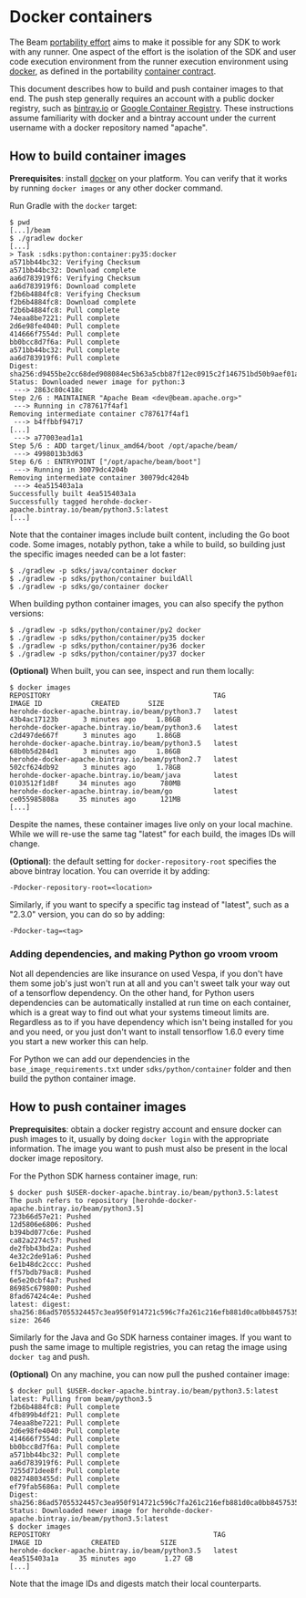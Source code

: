 <!--
    Licensed to the Apache Software Foundation (ASF) under one
    or more contributor license agreements.  See the NOTICE file
    distributed with this work for additional information
    regarding copyright ownership.  The ASF licenses this file
    to you under the Apache License, Version 2.0 (the
    "License"); you may not use this file except in compliance
    with the License.  You may obtain a copy of the License at

      http://www.apache.org/licenses/LICENSE-2.0

    Unless required by applicable law or agreed to in writing,
    software distributed under the License is distributed on an
    "AS IS" BASIS, WITHOUT WARRANTIES OR CONDITIONS OF ANY
    KIND, either express or implied.  See the License for the
    specific language governing permissions and limitations
    under the License.
-->

# Docker containers

The Beam [portability effort](https://s.apache.org/beam-fn-api) aims to make it possible
for any SDK to work with any runner. One aspect of the effort is the isolation of the SDK
and user code execution environment from the runner execution environment using
[docker](https://www.docker.com/), as defined in the portability
[container contract](https://s.apache.org/beam-fn-api-container-contract).

This document describes how to build and push container images to that end. The push
step generally requires an account with a public docker registry, such
as [bintray.io](bintray.io) or
[Google Container Registry](https://cloud.google.com/container-registry). These
instructions assume familiarity with docker and a bintray account under the
current username with a docker repository named "apache".

## How to build container images

**Prerequisites**: install [docker](https://www.docker.com/) on your
platform. You can verify that it works by running `docker images` or any other
docker command.

Run Gradle with the `docker` target:

```
$ pwd
[...]/beam
$ ./gradlew docker
[...]
> Task :sdks:python:container:py35:docker
a571bb44bc32: Verifying Checksum
a571bb44bc32: Download complete
aa6d783919f6: Verifying Checksum
aa6d783919f6: Download complete
f2b6b4884fc8: Verifying Checksum
f2b6b4884fc8: Download complete
f2b6b4884fc8: Pull complete
74eaa8be7221: Pull complete
2d6e98fe4040: Pull complete
414666f7554d: Pull complete
bb0bcc8d7f6a: Pull complete
a571bb44bc32: Pull complete
aa6d783919f6: Pull complete
Digest: sha256:d9455be2cc68ded908084ec5b63a5cbb87f12ec0915c2f146751bd50b9aef01a
Status: Downloaded newer image for python:3
 ---> 2863c80c418c
Step 2/6 : MAINTAINER "Apache Beam <dev@beam.apache.org>"
 ---> Running in c787617f4af1
Removing intermediate container c787617f4af1
 ---> b4ffbbf94717
[...]
 ---> a77003ead1a1
Step 5/6 : ADD target/linux_amd64/boot /opt/apache/beam/
 ---> 4998013b3d63
Step 6/6 : ENTRYPOINT ["/opt/apache/beam/boot"]
 ---> Running in 30079dc4204b
Removing intermediate container 30079dc4204b
 ---> 4ea515403a1a
Successfully built 4ea515403a1a
Successfully tagged herohde-docker-apache.bintray.io/beam/python3.5:latest
[...]
```

Note that the container images include built content, including the Go boot
code. Some images, notably python, take a while to build, so building just
the specific images needed can be a lot faster:

```
$ ./gradlew -p sdks/java/container docker
$ ./gradlew -p sdks/python/container buildAll
$ ./gradlew -p sdks/go/container docker
```

When building python container images, you can also specify the python versions:

```
$ ./gradlew -p sdks/python/container/py2 docker
$ ./gradlew -p sdks/python/container/py35 docker
$ ./gradlew -p sdks/python/container/py36 docker
$ ./gradlew -p sdks/python/container/py37 docker
```

**(Optional)** When built, you can see, inspect and run them locally:

```
$ docker images
REPOSITORY                                        TAG                    IMAGE ID            CREATED       SIZE
herohde-docker-apache.bintray.io/beam/python3.7   latest             43b4ac17123b      3 minutes ago     1.86GB
herohde-docker-apache.bintray.io/beam/python3.6   latest             c2d497de667f      3 minutes ago     1.86GB
herohde-docker-apache.bintray.io/beam/python3.5   latest             68b0b5d284d1      3 minutes ago     1.86GB
herohde-docker-apache.bintray.io/beam/python2.7   latest             502cf624db92      3 minutes ago     1.78GB
herohde-docker-apache.bintray.io/beam/java        latest             0103512f1d8f     34 minutes ago      780MB
herohde-docker-apache.bintray.io/beam/go          latest             ce055985808a     35 minutes ago      121MB
[...]
```

Despite the names, these container images live only on your local machine.
While we will re-use the same tag "latest" for each build, the
images IDs will change.

**(Optional)**: the default setting for `docker-repository-root` specifies the above bintray
location. You can override it by adding: 

```
-Pdocker-repository-root=<location>
```

Similarly, if you want to specify a specific tag instead of "latest", such as a "2.3.0"
version, you can do so by adding:

```
-Pdocker-tag=<tag>
```

### Adding dependencies, and making Python go vroom vroom

Not all dependencies are like insurance on used Vespa, if you don't have them some job's just won't run at all and you can't sweet talk your way out of a tensorflow dependency. On the other hand, for Python users dependencies can be automatically installed at run time on each container, which is a great way to find out what your systems timeout limits are. Regardless as to if you have dependency which isn't being installed for you and you need, or you just don't want to install tensorflow 1.6.0 every time you start a new worker this can help.

For Python we can add our dependencies in the `base_image_requirements.txt` under `sdks/python/container` folder and then build the python container image.


## How to push container images

**Preprequisites**: obtain a docker registry account and ensure docker can push images to it,
usually by doing `docker login` with the appropriate information. The image you want
to push must also be present in the local docker image repository.

For the Python SDK harness container image, run:

```
$ docker push $USER-docker-apache.bintray.io/beam/python3.5:latest
The push refers to repository [herohde-docker-apache.bintray.io/beam/python3.5]
723b66d57e21: Pushed 
12d5806e6806: Pushed 
b394bd077c6e: Pushed 
ca82a2274c57: Pushed 
de2fbb43bd2a: Pushed 
4e32c2de91a6: Pushed 
6e1b48dc2ccc: Pushed 
ff57bdb79ac8: Pushed 
6e5e20cbf4a7: Pushed 
86985c679800: Pushed 
8fad67424c4e: Pushed 
latest: digest: sha256:86ad57055324457c3ea950f914721c596c7fa261c216efb881d0ca0bb8457535 size: 2646
```

Similarly for the Java and Go SDK harness container images. If you want to push the same image
to multiple registries, you can retag the image using `docker tag` and push.

**(Optional)** On any machine, you can now pull the pushed container image:

```
$ docker pull $USER-docker-apache.bintray.io/beam/python3.5:latest
latest: Pulling from beam/python3.5
f2b6b4884fc8: Pull complete 
4fb899b4df21: Pull complete 
74eaa8be7221: Pull complete 
2d6e98fe4040: Pull complete 
414666f7554d: Pull complete 
bb0bcc8d7f6a: Pull complete 
a571bb44bc32: Pull complete 
aa6d783919f6: Pull complete 
7255d71dee8f: Pull complete 
08274803455d: Pull complete 
ef79fab5686a: Pull complete 
Digest: sha256:86ad57055324457c3ea950f914721c596c7fa261c216efb881d0ca0bb8457535
Status: Downloaded newer image for herohde-docker-apache.bintray.io/beam/python3.5:latest
$ docker images
REPOSITORY                                        TAG                 IMAGE ID            CREATED          SIZE
herohde-docker-apache.bintray.io/beam/python3.5   latest          4ea515403a1a     35 minutes ago       1.27 GB
[...]
```

Note that the image IDs and digests match their local counterparts.
